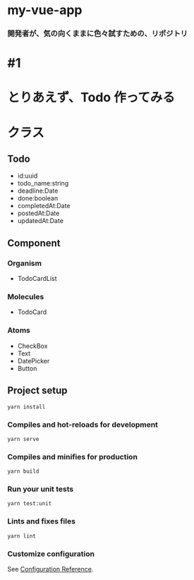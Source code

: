 # my-vue-app

### 開発者が、気の向くままに色々試すための、リポジトリ

# #1

# とりあえず、Todo 作ってみる

# クラス

## Todo

- id:uuid
- todo_name:string
- deadline:Date
- done:boolean
- completedAt:Date
- postedAt:Date
- updatedAt:Date

## Component

### Organism

- TodoCardList

### Molecules

- TodoCard

### Atoms

- CheckBox
- Text
- DatePicker
- Button

## Project setup

```
yarn install
```

### Compiles and hot-reloads for development

```
yarn serve
```

### Compiles and minifies for production

```
yarn build
```

### Run your unit tests

```
yarn test:unit
```

### Lints and fixes files

```
yarn lint
```

### Customize configuration

See [Configuration Reference](https://cli.vuejs.org/config/).
